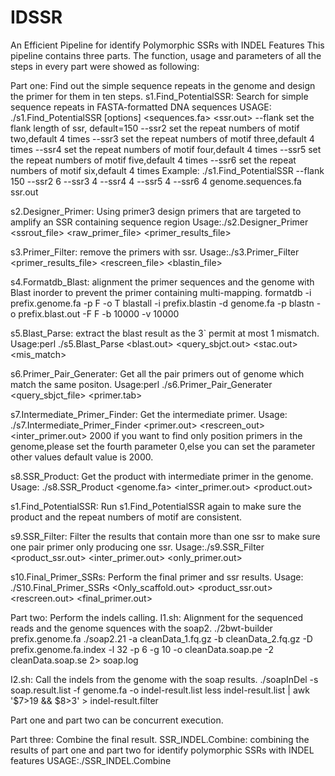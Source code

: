 # IDSSR
An Efficient Pipeline for identify Polymorphic SSRs with INDEL Features
This pipeline contains three parts. The function, usage and parameters of all the steps in every part were showed as following: 

Part one: Find out the simple sequence repeats in the genome and design the primer for them in ten steps.
s1.Find_PotentialSSR: Search for simple sequence repeats in FASTA-formatted DNA sequences
USAGE: ./s1.Find_PotentialSSR [options] <sequences.fa> <ssr.out>
     --flank    set the flank length of ssr, default=150
     --ssr2	set the repeat numbers of motif two,default 4 times
     --ssr3	set the repeat numbers of motif three,default 4 times
     --ssr4     set the repeat numbers of motif four,default 4 times
     --ssr5     set the repeat numbers of motif five,default 4 times
     --ssr6     set the repeat numbers of motif six,default 4 times
Example:   ./s1.Find_PotentialSSR --flank 150 --ssr2 6 --ssr3 4 --ssr4 4 --ssr5 4 --ssr6 4  genome.sequences.fa ssr.out

s2.Designer_Primer: Using primer3 design primers that are targeted to amplify an SSR containing sequence region
Usage:./s2.Designer_Primer <ssrout_file> <raw_primer_file> <primer_results_file> 

s3.Primer_Filter: remove the primers with ssr.
Usage:./s3.Primer_Filter <primer_results_file> <rescreen_file> <blastin_file>

s4.Formatdb_Blast: alignment the primer sequences and the genome with Blast inorder to prevent the primer containing multi-mapping.
formatdb -i prefix.genome.fa -p F -o T
blastall -i prefix.blastin  -d genome.fa -p blastn -o prefix.blast.out -F F -b 10000 -v 10000

s5.Blast_Parse: extract the blast result as the 3` permit at most 1 mismatch.
Usage:perl ./s5.Blast_Parse <blast.out> <query_sbjct.out> <stac.out> <mis_match> 

s6.Primer_Pair_Generater: Get all the pair primers out of genome which match the same positon. 
Usage:perl ./s6.Primer_Pair_Generater <query_sbjct_file> <primer.tab>

s7.Intermediate_Primer_Finder: Get the intermediate primer.
Usage: ./s7.Intermediate_Primer_Finder <primer.out> <rescreen_out> <inter_primer.out> 2000
if you want to find only position primers in the genome,please set the fourth parameter 0,else you can set the parameter other values default value is 2000.

s8.SSR_Product: Get the product with intermediate primer in the genome.
Usage: ./s8.SSR_Product <genome.fa> <inter_primer.out> <product.out>

s1.Find_PotentialSSR: Run s1.Find_PotentialSSR again to make sure the product and the repeat numbers of motif are consistent.

s9.SSR_Filter: Filter the results that contain more than one ssr to make sure one pair primer only producing one ssr.
Usage:./s9.SSR_Filter  <product_ssr.out> <inter_primer.out> <only_primer.out>

s10.Final_Primer_SSRs: Perform the final primer and ssr results.
Usage: ./S10.Final_Primer_SSRs <Only_scaffold.out> <product_ssr.out>  <rescreen.out> <final_primer.out>


Part two: Perform the indels calling.
I1.sh: Alignment for the sequenced reads and the genome squences with the soap2.
./2bwt-builder prefix.genome.fa
./soap2.21 -a cleanData_1.fq.gz -b cleanData_2.fq.gz  -D prefix.genome.fa.index -l 32 -p 6 -g 10 -o cleanData.soap.pe -2 cleanData.soap.se 2> soap.log

I2.sh: Call the indels from the genome with the soap results.
./soapInDel -s soap.result.list  -f genome.fa -o indel-result.list
less indel-result.list  | awk '$7>19  &&  $8>3' > indel-result.filter


Part one and part two can be concurrent execution.


Part three: Combine the final result.
SSR_INDEL.Combine: combining the results of part one and part two for identify polymorphic SSRs with INDEL features
USAGE:./SSR_INDEL.Combine <SSR final result file> <INDEL final result file>
